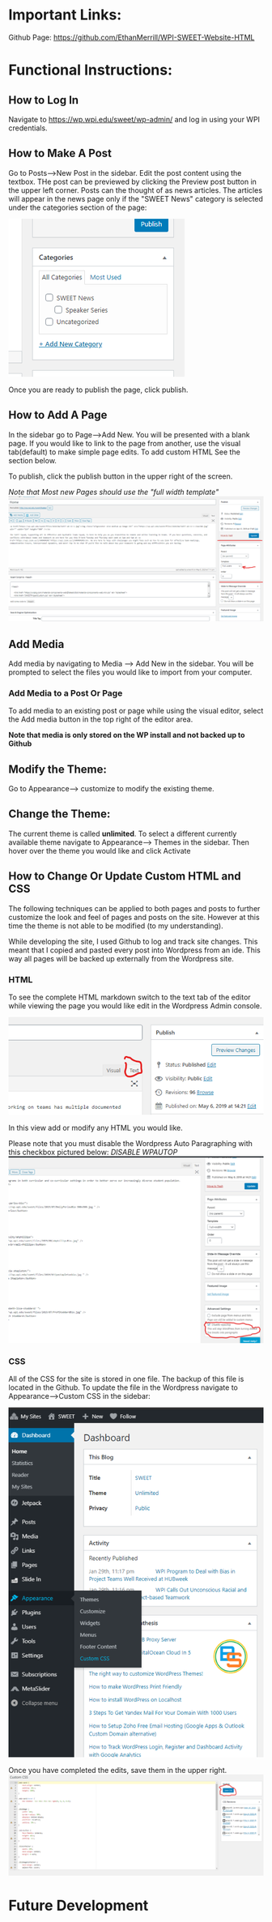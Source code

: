 # Important Links:

Github Page: <a href="https://github.com/EthanMerrill/WPI-SWEET-Website-HTML">https://github.com/EthanMerrill/WPI-SWEET-Website-HTML</a>

# Functional Instructions:

## How to Log In

Navigate to <a href="https://wp.wpi.edu/sweet/wp-admin/">https://wp.wpi.edu/sweet/wp-admin/</a> and log in using your WPI credentials. 

## How to Make A Post

Go to Posts-->New Post in the sidebar. Edit the post content using the textbox. THe post can be previewed by clicking the Preview post button in the upper left corner. Posts can the thought of as news articles. The articles will appear in the news page only if the "SWEET News" category is selected under the categories section of the page:

![](documentation/Post_Categories.png)

Once you are ready to publish the page, click publish.

## How to Add A Page

In the sidebar go to Page-->Add New. You will be presented with a blank page. If you would like to link to the page from another, use the visual tab(default) to make simple page edits. To add custom HTML See the section below.

To publish, click the publish button in the upper right of the screen. 

*Note that Most new Pages should use the "full width template"*
![](/documentation/Template_Selection.png)

## Add Media

Add media by navigating to Media --> Add New in the sidebar. You will be prompted to select the files you would like to import from your computer.

### Add Media to a Post Or Page

To add media to an existing post or page while using the visual editor, select the Add media button in the top right of the editor area. 

**Note that media is only stored on the WP install and not backed up to Github**

## Modify the Theme:

Go to Appearance--> customize to modify the existing theme. 

## Change the Theme:
The current theme is called **unlimited**. To select a different currently available theme navigate to Appearance--> Themes in the sidebar. Then hover over the theme you would like and click Activate

## How to Change Or Update Custom HTML and CSS
The following techniques can be applied to both pages and posts to further customize the look and feel of pages and posts on the site. However at this time the theme is not able to be modified (to my understanding).

While developing the site, I used Github to log and track site changes. This meant that I copied and pasted every post into Wordpress from an ide. This way all pages will be backed up externally from the Wordpress site.  

### HTML
To see the complete HTML markdown switch to the text tab of the editor while viewing the page you would like edit in the Wordpress Admin console. 

![](/documentation/text_tab.png)

In this view add or modify any HTML you would like.

Please note that you must disable the Wordpress Auto Paragraphing with this checkbox pictured below:
*DISABLE WPAUTOP*
![](/documentation/Disable_wpautop.png)
### CSS
All of the CSS for the site is stored in one file. The backup of this file is located in the Github. To update the file in the Wordpress navigate to Appearance-->Custom CSS in the sidebar:

![](/documentation/CSS_Edit_location.png)

Once you have completed the edits, save them in the upper right. 
![](/documentation/CSS_Edit_location2.png)

# Future Development

